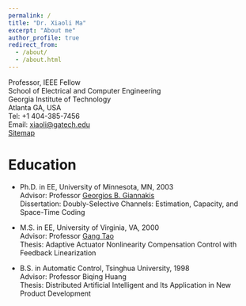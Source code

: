 ```yaml
---
permalink: /
title: "Dr. Xiaoli Ma"
excerpt: "About me"
author_profile: true
redirect_from: 
  - /about/
  - /about.html
---
```


Professor, IEEE Fellow
<br/>School of Electrical and Computer Engineering
<br/>Georgia Institute of Technology
<br/>Atlanta GA, USA
<br/>Tel: +1 404-385-7456
<br/>Email: xiaoli@gatech.edu
<br/> <a href="/sitemap/">Sitemap</a> 


Education
======
* Ph.D. in EE, University of Minnesota, MN, 2003
<br/>Advisor: Professor [Georgios B. Giannakis](https://scholar.google.com/citations?user=Nu_6R8sAAAAJ&hl=en)
<br/>Dissertation: Doubly-Selective Channels: Estimation, Capacity, and Space-Time Coding

* M.S. in EE, University of Virginia, VA, 2000
<br/>Advisor: Professor [Gang Tao](https://scholar.google.com/citations?hl=en&user=YOZbkCEAAAAJ)
<br/>Thesis: Adaptive Actuator Nonlinearity Compensation Control with Feedback Linearization

* B.S. in Automatic Control, Tsinghua University, 1998 
<br/>Advisor: Professor Biqing Huang
<br/>Thesis: Distributed Artificial Intelligent and Its Application in New Product Development

